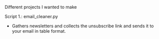Different projects I wanted to make

Script 1.: email_cleaner.py
- Gathers newsletters and collects the unsubscribe link and sends it to your email in table format.


